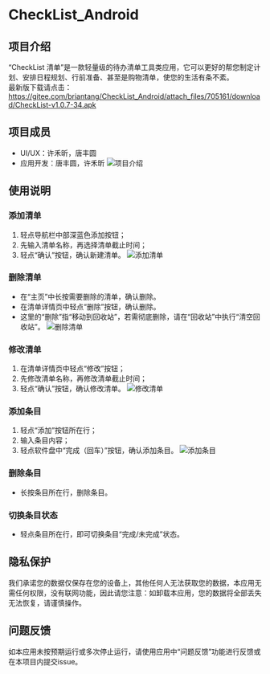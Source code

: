# CheckList_Android

## 项目介绍
“CheckList 清单”是一款轻量级的待办清单工具类应用，它可以更好的帮您制定计划、安排日程规划、行前准备、甚至是购物清单，使您的生活有条不紊。   
最新版下载请点击：  
https://gitee.com/briantang/CheckList_Android/attach_files/705161/download/CheckList-v1.0.7-34.apk
## 项目成员
- UI/UX：许禾昕，唐丰圆
- 应用开发：唐丰圆，许禾昕
![项目介绍](https://images.gitee.com/uploads/images/2021/0518/195147_74c23e2d_8852279.jpeg "Checklist.jpg")
## 使用说明
### 添加清单
1. 轻点导航栏中部深蓝色添加按钮；
2. 先输入清单名称，再选择清单截止时间；
3. 轻点“确认”按钮，确认新建清单。
![添加清单](https://images.gitee.com/uploads/images/2021/0511/113911_38c17016_8852279.jpeg "addList.jpg")
### 删除清单
- 在“主页”中长按需要删除的清单，确认删除。
- 在清单详情页中轻点“删除”按钮，确认删除。
- 这里的“删除”指“移动到回收站”，若需彻底删除，请在“回收站”中执行“清空回收站”。
![删除清单](https://images.gitee.com/uploads/images/2021/0511/113609_8acb6220_8852279.jpeg "deleteList.jpg")
### 修改清单
1. 在清单详情页中轻点“修改”按钮；
2. 先修改清单名称，再修改清单截止时间；
3. 轻点“确认”按钮，确认修改清单。
![修改清单](https://images.gitee.com/uploads/images/2021/0511/114530_527f4e34_8852279.jpeg "IMG_1980.jpg")
### 添加条目
1. 轻点“添加”按钮所在行；
2. 输入条目内容；
3. 轻点软件盘中“完成（回车）”按钮，确认添加条目。
![添加条目](https://images.gitee.com/uploads/images/2021/0511/114723_13a6e6d7_8852279.jpeg "IMG_1981.jpg")
### 删除条目
- 长按条目所在行，删除条目。
### 切换条目状态
- 轻点条目所在行，即可切换条目“完成/未完成”状态。
## 隐私保护
我们承诺您的数据仅保存在您的设备上，其他任何人无法获取您的数据，本应用无需任何权限，没有联网功能，因此请您注意：如卸载本应用，您的数据将全部丢失无法恢复，请谨慎操作。
## 问题反馈
如本应用未按预期运行或多次停止运行，请使用应用中“问题反馈”功能进行反馈或在本项目内提交issue。